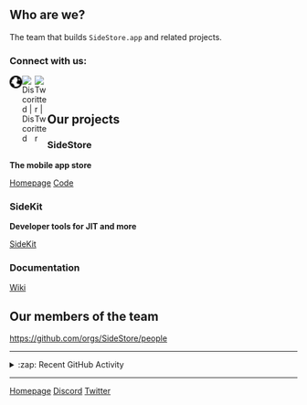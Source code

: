 <!-- 
Docs: How to use GitHub README and actions to auto-generate embedded content.
https://github.com/anuraghazra/github-readme-stats
https://www.youtube.com/watch?v=n6d4KHSKqGk
https://github.com/rahuldkjain/github-profile-readme-generator
 -->

## Who are we?

The team that builds `SideStore.app` and related projects.

### Connect with us:

<!--
[![Website](https://img.shields.io/website?label=sidestore.io&style=for-the-badge&url=https://sidestore.io)](https://sidestore.io)
[![Twitter Follow](https://img.shields.io/twitter/follow/sidestore_io?color=1DA1F2&logo=twitter&style=for-the-badge)](https://twitter.com/intent/follow?original_referer=https%3A%2F%2Fgithub.com%2Fsidestore&screen_name=sidestore)
[![GitHub Followers](https://img.shields.io/github/followers/sidestore?style=for-the-badge)]()
[![GitHub Sponsors](https://img.shields.io/github/sponsors/sidestore?style=for-the-badge
)]() 
-->

[<img align="left" alt="sidestore.io" width="22px" src="https://raw.githubusercontent.com/iconic/open-iconic/master/svg/globe.svg" />][website]
[<img align="left" alt="Discord | Discord" width="22px" src="https://cdn.jsdelivr.net/npm/simple-icons@v3/icons/discord.svg" />][discord]
[<img align="left" alt="Twitter | Twitter" width="22px" src="https://cdn.jsdelivr.net/npm/simple-icons@v3/icons/twitter.svg" />][twitter]

<br />
<br />

## Our projects

### SideStore

__The mobile app store__

[Homepage][website]
[Code][git.sidestore]

### SideKit

__Developer tools for JIT and more__

[SideKit][git.sidekit]

### Documentation

[Wiki][wiki]

## Our members of the team

https://github.com/orgs/SideStore/people

---

<details>
  <summary>:zap: Recent GitHub Activity</summary>

<!--START_SECTION:activity-->
1. 🗣 Commented on [#1006](https://github.com/SideStore/SideStore/issues/1006) in [SideStore/SideStore](https://github.com/SideStore/SideStore)
2. 🗣 Commented on [#955](https://github.com/SideStore/SideStore/issues/955) in [SideStore/SideStore](https://github.com/SideStore/SideStore)
3. 🗣 Commented on [#1006](https://github.com/SideStore/SideStore/issues/1006) in [SideStore/SideStore](https://github.com/SideStore/SideStore)
4. ❌ Closed PR [#1005](https://github.com/SideStore/SideStore/pull/1005) in [SideStore/SideStore](https://github.com/SideStore/SideStore)
5. ❗️ Closed issue [#1010](https://github.com/SideStore/SideStore/issues/1010) in [SideStore/SideStore](https://github.com/SideStore/SideStore)
6. 🎉 Merged PR [#1011](https://github.com/SideStore/SideStore/pull/1011) in [SideStore/SideStore](https://github.com/SideStore/SideStore)
7. 🗣 Commented on [#1011](https://github.com/SideStore/SideStore/issues/1011) in [SideStore/SideStore](https://github.com/SideStore/SideStore)
8. 💪 Opened PR [#1011](https://github.com/SideStore/SideStore/pull/1011) in [SideStore/SideStore](https://github.com/SideStore/SideStore)
9. 🗣 Commented on [#1010](https://github.com/SideStore/SideStore/issues/1010) in [SideStore/SideStore](https://github.com/SideStore/SideStore)
10. 🗣 Commented on [#1010](https://github.com/SideStore/SideStore/issues/1010) in [SideStore/SideStore](https://github.com/SideStore/SideStore)
11. ❗️ Opened issue [#1010](https://github.com/SideStore/SideStore/issues/1010) in [SideStore/SideStore](https://github.com/SideStore/SideStore)
12. 🗣 Commented on [#17](https://github.com/SideStore/StosVPN/issues/17) in [SideStore/StosVPN](https://github.com/SideStore/StosVPN)
13. ❗️ Opened issue [#17](https://github.com/SideStore/StosVPN/issues/17) in [SideStore/StosVPN](https://github.com/SideStore/StosVPN)
14. 🗣 Commented on [#1006](https://github.com/SideStore/SideStore/issues/1006) in [SideStore/SideStore](https://github.com/SideStore/SideStore)
15. 🗣 Commented on [#1006](https://github.com/SideStore/SideStore/issues/1006) in [SideStore/SideStore](https://github.com/SideStore/SideStore)
16. 🗣 Commented on [#1006](https://github.com/SideStore/SideStore/issues/1006) in [SideStore/SideStore](https://github.com/SideStore/SideStore)
17. 💪 Opened PR [#146](https://github.com/SideStore/SideStore-Docs/pull/146) in [SideStore/SideStore-Docs](https://github.com/SideStore/SideStore-Docs)
18. 🗣 Commented on [#956](https://github.com/SideStore/SideStore/issues/956) in [SideStore/SideStore](https://github.com/SideStore/SideStore)
19. 🎉 Merged PR [#145](https://github.com/SideStore/SideStore-Docs/pull/145) in [SideStore/SideStore-Docs](https://github.com/SideStore/SideStore-Docs)
20. 💪 Opened PR [#145](https://github.com/SideStore/SideStore-Docs/pull/145) in [SideStore/SideStore-Docs](https://github.com/SideStore/SideStore-Docs)
<!--END_SECTION:activity-->

</details>

---

[Homepage][patreon] [Discord][discord] [Twitter][twitter]

<!--
- [Patreon][patreon]
- [OpenCollective][opencollective]
- [YouTube][youtube]
-->

[website]: https://sidestore.io
[wiki]: https://wiki.sidestore.io
[twitter]: https://twitter.com/sidestore_io
[discord]: https://discord.gg/sidestore-949183273383395328
[youtube]: https://youtube.com/TODO
[patreon]: https://www.patreon.com/SideStore
[opencollective]: https://opencollective.com/TODO
[git.sidestore]: https://github.com/SideStore/SideStore/
[git.sidekit]: https://github.com/SideStore/SideKit

